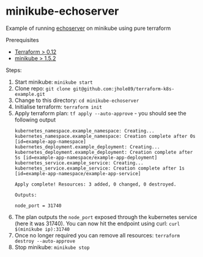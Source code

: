 # minikube-echoserver
Example of running [echoserver](https://console.cloud.google.com/gcr/images/google-containers/GLOBAL/echoserver) on 
minikube using pure terraform

Prerequisites
* [Terraform > 0.12](https://www.terraform.io/downloads.html)
* [minikube > 1.5.2](https://kubernetes.io/docs/tasks/tools/install-minikube/)

Steps:
1. Start minikube: `minikube start`
2. Clone repo: `git clone git@github.com:jhole89/terraform-k8s-example.git`
3. Change to this directory: `cd minikube-echoserver`
4. Initialise terraform: `terraform init`
5. Apply terraform plan: `tf apply --auto-approve` - you should see the following output
    ```
    kubernetes_namespace.example_namespace: Creating...
    kubernetes_namespace.example_namespace: Creation complete after 0s [id=example-app-namespace]
    kubernetes_deployment.example_deployment: Creating...
    kubernetes_deployment.example_deployment: Creation complete after 5s [id=example-app-namespace/example-app-deployment]
    kubernetes_service.example_service: Creating...
    kubernetes_service.example_service: Creation complete after 1s [id=example-app-namespace/example-app-service]

    Apply complete! Resources: 3 added, 0 changed, 0 destroyed.

    Outputs:

    node_port = 31740
    ```
6. The plan outputs the `node_port` exposed through the kubernetes service (here it was 31740). You can now hit the 
endpoint using curl: `curl $(minikube ip):31740`
7. Once no longer required you can remove all resources: `terraform destroy --auto-approve`
8. Stop minikube: `minikube stop`
